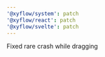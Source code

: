 ```yaml
---
'@xyflow/system': patch
'@xyflow/react': patch
'@xyflow/svelte': patch
---
```


Fixed rare crash while dragging
